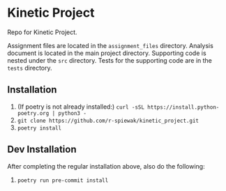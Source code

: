 # Kinetic Project

Repo for Kinetic Project.

Assignment files are located in the `assignment_files` directory. 
Analysis document is located in the main project directory.
Supporting code is nested under the `src` directory. Tests for the supporting code are in the `tests` directory.

[//]: # (Demo analysis is in the `sample_analysis_demo.ipynb` notebook in the main project directory.)

## Installation

1. (If poetry is not already installed:) `curl -sSL https://install.python-poetry.org | python3 -`
2. `git clone https://github.com/r-spiewak/kinetic_project.git`
3. `poetry install`

## Dev Installation

After completing the regular installation above, also do the following:
1. `poetry run pre-commit install`


